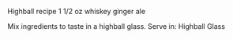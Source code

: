 Highball recipe
1 1/2 oz whiskey
ginger ale

Mix ingredients to taste in a highball glass.
Serve in: Highball Glass
